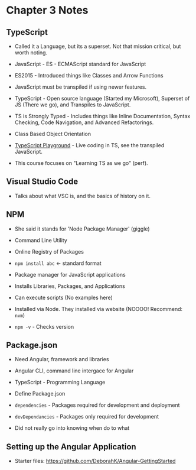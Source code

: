 # Chapter 3 Notes

## TypeScript

- Called it a Language, but its a superset. Not that mission critical, but worth noting.

- JavaScript - ES - ECMAScript standard for JavaScript

- ES2015 - Introduced things like Classes and Arrow Functions

- JavaScript must be transpiled if using newer features.

- TypeScript - Open source language (Started my Microsoft), Superset of JS (There we go), and Transpiles to JavaScript.

- TS is Strongly Typed - Includes things like Inline Documentation, Syntax Checking, Code Navigation, and Advanced Refactorings.

- Class Based Object Orientation

- [TypeScript Playground](https://www.typescriptlang.org/play) - Live coding in TS, see the transpiled JavaScript.

- This course focuses on "Learning TS as we go" (perf).

## Visual Studio Code

- Talks about what VSC is, and the basics of history on it.

## NPM

- She said it stands for 'Node Package Manager' (giggle)

- Command Line Utility

- Online Registry of Packages

- `npm install abc` <- standard format

- Package manager for JavaScript applications

- Installs Libraries, Packages, and Applications

- Can execute scripts (No examples here)

- Installed via Node. They installed via website (NOOOO! Recommend: `nvm`)

- `npm -v` - Checks version

## Package.json

- Need Angular, framework and libraries

- Angular CLI, command line intergace for Angular

- TypeScript - Programming Language

- Define Package.json

- `dependencies` - Packages required for development and deployment

- `devDependancies` - Packages only required for development

- Did not really go into knowing when do to what

## Setting up the Angular Application

- Starter files: https://github.com/DeborahK/Angular-GettingStarted
